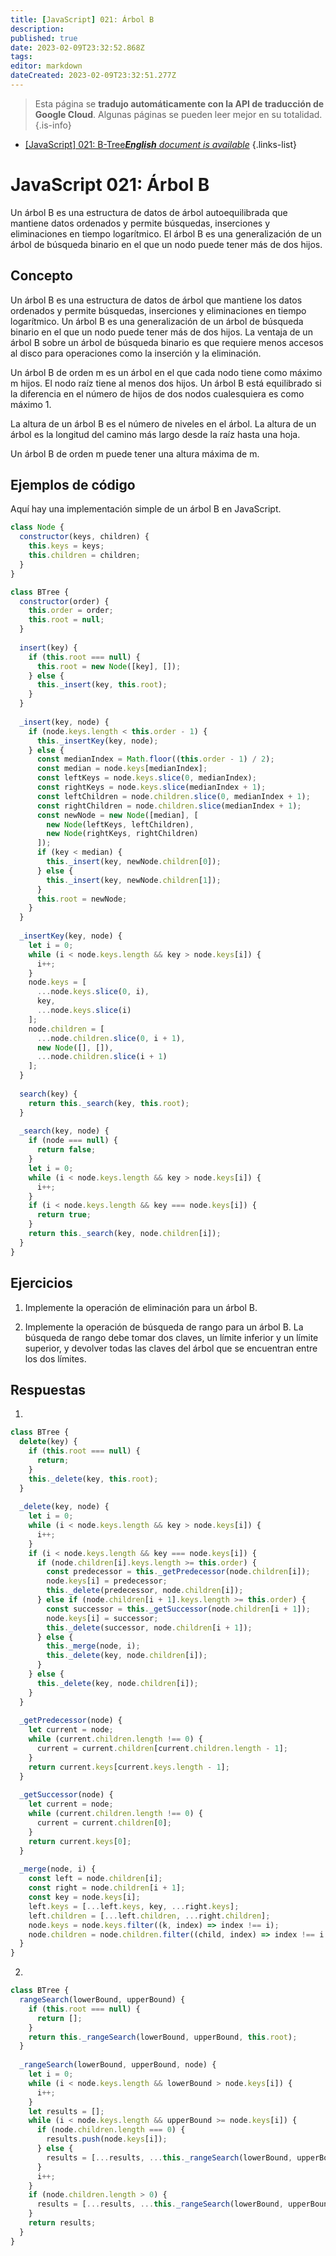 ```yaml
---
title: [JavaScript] 021: Árbol B
description: 
published: true
date: 2023-02-09T23:32:52.868Z
tags: 
editor: markdown
dateCreated: 2023-02-09T23:32:51.277Z
---
```


> Esta página se **tradujo automáticamente con la API de traducción de Google Cloud**.
Algunas páginas se pueden leer mejor en su totalidad.{.is-info}



- [[JavaScript] 021: B-Tree***English** document is available*](/en/Knowledge-base/Algorithm/javascript-021-b-tree)
{.links-list}


# JavaScript 021: Árbol B

Un árbol B es una estructura de datos de árbol autoequilibrada que mantiene datos ordenados y permite búsquedas, inserciones y eliminaciones en tiempo logarítmico. El árbol B es una generalización de un árbol de búsqueda binario en el que un nodo puede tener más de dos hijos.

## Concepto

Un árbol B es una estructura de datos de árbol que mantiene los datos ordenados y permite búsquedas, inserciones y eliminaciones en tiempo logarítmico. Un árbol B es una generalización de un árbol de búsqueda binario en el que un nodo puede tener más de dos hijos. La ventaja de un árbol B sobre un árbol de búsqueda binario es que requiere menos accesos al disco para operaciones como la inserción y la eliminación.

Un árbol B de orden m es un árbol en el que cada nodo tiene como máximo m hijos. El nodo raíz tiene al menos dos hijos. Un árbol B está equilibrado si la diferencia en el número de hijos de dos nodos cualesquiera es como máximo 1.

La altura de un árbol B es el número de niveles en el árbol. La altura de un árbol es la longitud del camino más largo desde la raíz hasta una hoja.

Un árbol B de orden m puede tener una altura máxima de m.

## Ejemplos de código

Aquí hay una implementación simple de un árbol B en JavaScript.

```javascript
class Node {
  constructor(keys, children) {
    this.keys = keys;
    this.children = children;
  }
}

class BTree {
  constructor(order) {
    this.order = order;
    this.root = null;
  }
  
  insert(key) {
    if (this.root === null) {
      this.root = new Node([key], []);
    } else {
      this._insert(key, this.root);
    }
  }
  
  _insert(key, node) {
    if (node.keys.length < this.order - 1) {
      this._insertKey(key, node);
    } else {
      const medianIndex = Math.floor((this.order - 1) / 2);
      const median = node.keys[medianIndex];
      const leftKeys = node.keys.slice(0, medianIndex);
      const rightKeys = node.keys.slice(medianIndex + 1);
      const leftChildren = node.children.slice(0, medianIndex + 1);
      const rightChildren = node.children.slice(medianIndex + 1);
      const newNode = new Node([median], [
        new Node(leftKeys, leftChildren),
        new Node(rightKeys, rightChildren)
      ]);
      if (key < median) {
        this._insert(key, newNode.children[0]);
      } else {
        this._insert(key, newNode.children[1]);
      }
      this.root = newNode;
    }
  }
  
  _insertKey(key, node) {
    let i = 0;
    while (i < node.keys.length && key > node.keys[i]) {
      i++;
    }
    node.keys = [
      ...node.keys.slice(0, i),
      key,
      ...node.keys.slice(i)
    ];
    node.children = [
      ...node.children.slice(0, i + 1),
      new Node([], []),
      ...node.children.slice(i + 1)
    ];
  }
  
  search(key) {
    return this._search(key, this.root);
  }
  
  _search(key, node) {
    if (node === null) {
      return false;
    }
    let i = 0;
    while (i < node.keys.length && key > node.keys[i]) {
      i++;
    }
    if (i < node.keys.length && key === node.keys[i]) {
      return true;
    }
    return this._search(key, node.children[i]);
  }
}
```

## Ejercicios

1. Implemente la operación de eliminación para un árbol B.

2. Implemente la operación de búsqueda de rango para un árbol B. La búsqueda de rango debe tomar dos claves, un límite inferior y un límite superior, y devolver todas las claves del árbol que se encuentran entre los dos límites.

## Respuestas

1.

```javascript
class BTree {
  delete(key) {
    if (this.root === null) {
      return;
    }
    this._delete(key, this.root);
  }
  
  _delete(key, node) {
    let i = 0;
    while (i < node.keys.length && key > node.keys[i]) {
      i++;
    }
    if (i < node.keys.length && key === node.keys[i]) {
      if (node.children[i].keys.length >= this.order) {
        const predecessor = this._getPredecessor(node.children[i]);
        node.keys[i] = predecessor;
        this._delete(predecessor, node.children[i]);
      } else if (node.children[i + 1].keys.length >= this.order) {
        const successor = this._getSuccessor(node.children[i + 1]);
        node.keys[i] = successor;
        this._delete(successor, node.children[i + 1]);
      } else {
        this._merge(node, i);
        this._delete(key, node.children[i]);
      }
    } else {
      this._delete(key, node.children[i]);
    }
  }
  
  _getPredecessor(node) {
    let current = node;
    while (current.children.length !== 0) {
      current = current.children[current.children.length - 1];
    }
    return current.keys[current.keys.length - 1];
  }
  
  _getSuccessor(node) {
    let current = node;
    while (current.children.length !== 0) {
      current = current.children[0];
    }
    return current.keys[0];
  }
  
  _merge(node, i) {
    const left = node.children[i];
    const right = node.children[i + 1];
    const key = node.keys[i];
    left.keys = [...left.keys, key, ...right.keys];
    left.children = [...left.children, ...right.children];
    node.keys = node.keys.filter((k, index) => index !== i);
    node.children = node.children.filter((child, index) => index !== i + 1);
  }
}
```

2.

```javascript
class BTree {
  rangeSearch(lowerBound, upperBound) {
    if (this.root === null) {
      return [];
    }
    return this._rangeSearch(lowerBound, upperBound, this.root);
  }
  
  _rangeSearch(lowerBound, upperBound, node) {
    let i = 0;
    while (i < node.keys.length && lowerBound > node.keys[i]) {
      i++;
    }
    let results = [];
    while (i < node.keys.length && upperBound >= node.keys[i]) {
      if (node.children.length === 0) {
        results.push(node.keys[i]);
      } else {
        results = [...results, ...this._rangeSearch(lowerBound, upperBound, node.children[i])];
      }
      i++;
    }
    if (node.children.length > 0) {
      results = [...results, ...this._rangeSearch(lowerBound, upperBound, node.children[i])];
    }
    return results;
  }
}
```
